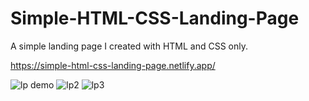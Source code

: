 # Simple-HTML-CSS-Landing-Page
A simple landing page I created with HTML and CSS only.

https://simple-html-css-landing-page.netlify.app/

![lp demo](https://user-images.githubusercontent.com/40894497/187776471-ff01e309-42dc-491d-be87-72aef41300a3.jpg)
![lp2](https://user-images.githubusercontent.com/40894497/186736229-f8d77d93-8719-4cd9-8414-9240a695a2e1.png)
![lp3](https://user-images.githubusercontent.com/40894497/186736240-9f8b5a96-2098-45e3-89af-a6a2bb6ddcc2.png)
